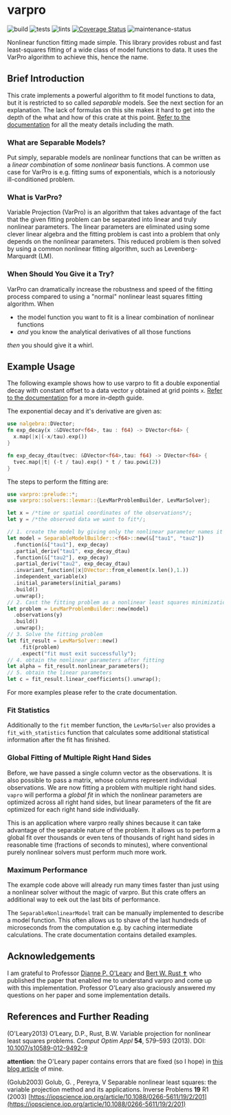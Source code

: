 # varpro

![build](https://github.com/geo-ant/varpro/workflows/build/badge.svg?branch=main)
![tests](https://github.com/geo-ant/varpro/workflows/tests/badge.svg?branch=main)
![lints](https://github.com/geo-ant/varpro/workflows/lints/badge.svg?branch=main)
[![Coverage Status](https://coveralls.io/repos/github/geo-ant/varpro/badge.svg?branch=main)](https://coveralls.io/github/geo-ant/varpro?branch=main)
![maintenance-status](https://img.shields.io/badge/maintenance-actively--developed-brightgreen.svg)

Nonlinear function fitting made simple. This library provides robust and fast 
least-squares fitting of a wide class of model functions to data.
It uses the VarPro algorithm to achieve this, hence the name.

## Brief Introduction

This crate implements a powerful algorithm
to fit model functions to data, but it is restricted to so called _separable_
models. See the next section for an explanation. The lack of formulas on this 
site makes it hard to get into the depth of the what and how of this crate at this point.
[Refer to the documentation](https://docs.rs/varpro/) for all the meaty details including the math.

### What are Separable Models?

Put simply, separable models are nonlinear functions that can be 
written as a *linear combination* of some *nonlinear* basis functions.
A common use case for VarPro is e.g. fitting sums of exponentials,
which is a notoriously ill-conditioned problem.

### What is VarPro?

Variable Projection (VarPro) is an algorithm that takes advantage of the fact 
that the given fitting problem can be separated into linear and truly nonlinear parameters.
The linear parameters are eliminated using some clever linear algebra
and the fitting problem is cast into a problem that only depends on the nonlinear parameters.
This reduced problem is then solved by using a common nonlinear fitting algorithm,
such as Levenberg-Marquardt (LM).

### When Should You Give it a Try?

VarPro can dramatically increase the robustness and speed of the fitting process
compared to using a "normal" nonlinear least squares fitting algorithm. When

* the model function you want to fit is a linear combination of nonlinear functions
* _and_ you know the analytical derivatives of all those functions

_then_ you should give it a whirl.

## Example Usage

The following example shows how to use varpro to fit a double exponential decay
with constant offset to a data vector `y` obtained at grid points `x`. 
[Refer to the documentation](https://docs.rs/varpro/) for a more in-depth guide.

The exponential decay and it's derivative are given as:

```rust
use nalgebra::DVector;
fn exp_decay(x :&DVector<f64>, tau : f64) -> DVector<f64> {
  x.map(|x|(-x/tau).exp())
}

fn exp_decay_dtau(tvec: &DVector<f64>,tau: f64) -> DVector<f64> {
  tvec.map(|t| (-t / tau).exp() * t / tau.powi(2))
}
```

The steps to perform the fitting are:

```rust
use varpro::prelude::*;
use varpro::solvers::levmar::{LevMarProblemBuilder, LevMarSolver};

let x = /*time or spatial coordinates of the observations*/;
let y = /*the observed data we want to fit*/;

// 1. create the model by giving only the nonlinear parameter names it depends on
let model = SeparableModelBuilder::<f64>::new(&["tau1", "tau2"])
  .function(&["tau1"], exp_decay)
  .partial_deriv("tau1", exp_decay_dtau)
  .function(&["tau2"], exp_decay)
  .partial_deriv("tau2", exp_decay_dtau)
  .invariant_function(|x|DVector::from_element(x.len(),1.))
  .independent_variable(x)
  .initial_parameters(initial_params)
  .build()
  .unwrap();
// 2. Cast the fitting problem as a nonlinear least squares minimization problem
let problem = LevMarProblemBuilder::new(model)
  .observations(y)
  .build()
  .unwrap();
// 3. Solve the fitting problem
let fit_result = LevMarSolver::new()
    .fit(problem)
    .expect("fit must exit successfully");
// 4. obtain the nonlinear parameters after fitting
let alpha = fit_result.nonlinear_parameters();
// 5. obtain the linear parameters
let c = fit_result.linear_coefficients().unwrap();
```

For more examples please refer to the crate documentation.

### Fit Statistics

Additionally to the `fit` member function, the `LevMarSolver` also provides a 
`fit_with_statistics` function that calculates some additional statistical
information after the fit has finished.

### Global Fitting of Multiple Right Hand Sides

Before, we have passed a single column vector as the observations. It is also
possible to pass a matrix, whose columns represent individual observations. We
are now fitting a problem with multiple right hand sides. `vapro` will performa a _global fit_
in which the nonlinear parameters are optimized across all right hand sides, but
linear parameters of the fit are optimized for each right hand side individually.

This is an application where varpro really shines because it can take advantage
of the separable nature of the problem. It allows us to perform a global fit over thousands
or even tens of thousands of right hand sides in reasonable time (fractions of seconds to minutes),
where conventional purely nonlinear solvers must perform much more work.

### Maximum Performance

The example code above will already run many times faster
than just using a nonlinear solver without the magic of varpro.
But this crate offers an additional way to eek out the last bits of  performance.

The `SeparableNonlinearModel` trait can be manually
implemented to describe a model function. This often allows us to shave of the 
last hundreds of microseconds from the computation e.g. by caching intermediate
calculations. The crate documentation contains detailed examples.

## Acknowledgements

I am grateful to Professor [Dianne P. O'Leary](http://www.cs.umd.edu/~oleary/)
and [Bert W. Rust &#10013;](https://math.nist.gov/~BRust/) who published the paper that 
enabled me to understand varpro and come up with this implementation.
Professor O'Leary also graciously answered my questions on her paper and
some implementation details.

## References and Further Reading

(O'Leary2013) O’Leary, D.P., Rust, B.W. Variable projection for nonlinear least squares problems.
*Comput Optim Appl* **54**, 579–593 (2013). DOI: [10.1007/s10589-012-9492-9](https://doi.org/10.1007/s10589-012-9492-9)

**attention**: the O'Leary paper contains errors that are fixed (so I hope)
in [this blog article](https://geo-ant.github.io/blog/2020/variable-projection-part-1-fundamentals/) of mine.

(Golub2003) Golub, G. , Pereyra, V Separable nonlinear least squares:
the variable projection method and its applications. Inverse Problems **19** R1 (2003)
[https://iopscience.iop.org/article/10.1088/0266-5611/19/2/201](https://iopscience.iop.org/article/10.1088/0266-5611/19/2/201)

